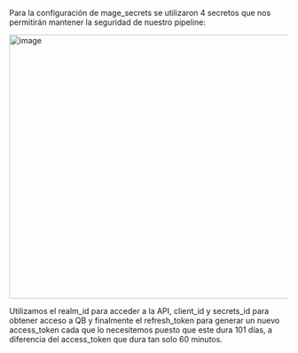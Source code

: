 Para la configuración de mage_secrets se utilizaron 4 secretos que nos permitirán mantener la seguridad de nuestro pipeline: 

<img width="539" height="476" alt="image" src="https://github.com/user-attachments/assets/d68d3e97-12b0-489f-adf8-07a2f7726a9b" />

Utilizamos el realm_id para acceder a la API, client_id y secrets_id para obtener acceso a QB y finalmente el refresh_token para generar un nuevo access_token cada que lo necesitemos puesto que este dura 101 días, a diferencia del access_token que dura tan solo 60 minutos.

